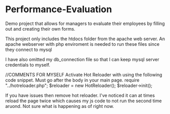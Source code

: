 # Performance-Evaluation
Demo project that allows for managers to evaluate their employees by filling out and creating their own forms.

This project only includes the htdocs folder from the apache web server. An apache webserver with php enviroment is needed to run these files since they connect to mysql

I have also omitted my db_connection file so that I can keep mysql server credentials to myself. 

//COMMENTS FOR MYSELF
Activate Hot Reloader with using the following code snippet. Must go after the body in your main page.
require "../hotreloader.php";
$reloader = new HotReloader();
$reloader->init();

If you have issues then remove hot reloader. I've noticed it can at times reload the page twice which causes my js code to not run the second time aruond. Not sure what is happening as of right now. 